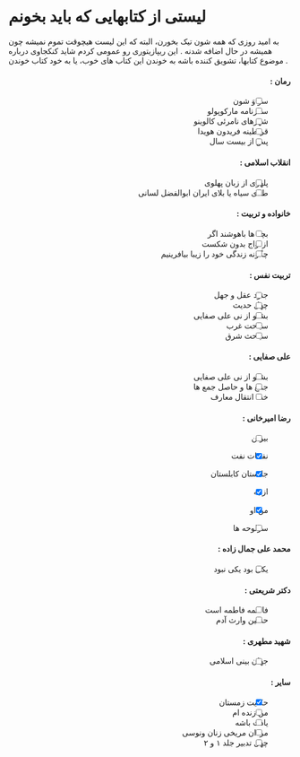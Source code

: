 # لیستی از کتابهایی که باید بخونم
به امید روزی که همه شون تیک بخورن، البته که این لیست هیچوقت تموم نمیشه چون همیشه در حال اضافه شدنه . 
این ریپازیتوری رو عمومی کردم شاید کنکجاوی درباره موضوع کتابها، تشویق کننده باشه به خوندن این کتاب های خوب، یا به خود کتاب خوندن .

<div dir="rtl">

#### رمان :
- [ ] سو وَ شون
- [ ] سفرنامه مارکوپولو
- [ ] شهرهای نامرئی کالوینو
- [ ] قرنطینه فریدون هویدا
- [ ] پس از بیست سال
  
#### انقلاب اسلامی :
- [ ] پلهوی از زبان پهلوی
- [ ] طلای سیاه یا بلای ایران ابوالفضل لسانی
  
#### خانواده و تربیت :
- [ ] بچه ها باهوشند اگر
- [ ] ازدواج بدون شکست
- [ ] چگونه زندگی خود را زیبا بیافرینیم
  
#### تربیت نفس :
- [ ] جنود عقل و جهل
- [ ] چهل حدیث
- [ ] بشنو از نی علی صفایی
- [ ] سیاحت غرب
- [ ] سیاحث شرق
  
#### علی صفایی :
- [ ] بشنو از نی علی صفایی
- [ ] جمع ها و حاصل جمع ها
- [ ] خط انتقال معارف
  
#### رضا امیرخانی :
- [ ] بیوتن
- [x] نفحات نفت
- [x] جانستان کابلستان
- [x] از به
- [x] من او
- [ ] سرلوحه ها


#### محمد علی جمال زاده :
- [ ] یکی بود یکی نبود

#### دکتر شریعتی :
- [ ] فاطمه فاطمه است
- [ ] حسین وارث آدم

#### شهید مطهری :
- [ ] جهان بینی اسلامی

#### سایر‌ :
- [x] حکایت زمستان
- [ ] من زنده ام
- [ ] یادت باشه
- [ ] مردان مریخی زنان ونوسی
- [ ] چهل تدبیر جلد ۱ و ۲

</div>
